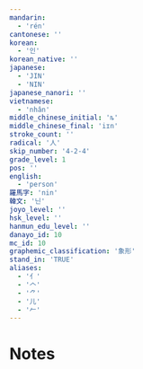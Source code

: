 ```yaml
---
mandarin:
  - 'rén'
cantonese: ''
korean:
  - '인'
korean_native: ''
japanese:
  - 'JIN'
  - 'NIN'
japanese_nanori: ''
vietnamese:
  - 'nhân'
middle_chinese_initial: 'ȵ'
middle_chinese_final: 'iɪn'
stroke_count: ''
radical: '人'
skip_number: '4-2-4'
grade_level: 1
pos: ''
english:
  - 'person'
羅馬字: 'nin'
韓文: '닌'
joyo_level: ''
hsk_level: ''
hanmun_edu_level: ''
danayo_id: 10
mc_id: 10
graphemic_classification: '象形'
stand_in: 'TRUE'
aliases:
  - '亻'
  - '𠆢'
  - '⺈'
  - '儿'
  - '𠂉'
---
```


# Notes
